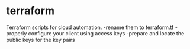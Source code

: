 # terraform
Terraform scripts for cloud automation. 
-rename them to terraform.tf
-properly configure your client using access keys
-prepare and locate the public keys for the key pairs
